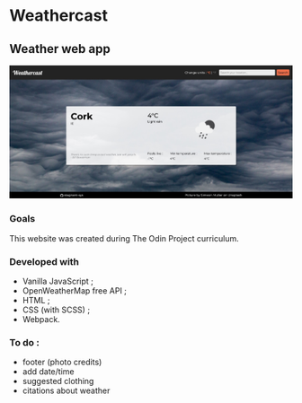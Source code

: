 # Weathercast

## Weather web app

![Desktop view](./md_images/desktop.jpg "Desktop view")


### Goals

This website was created during The Odin Project curriculum.


### Developed with

- Vanilla JavaScript ;
- OpenWeatherMap free API ;
- HTML ;
- CSS (with SCSS) ;
- Webpack.


### To do :
  - footer (photo credits)
  - add date/time
  - suggested clothing
  - citations about weather
